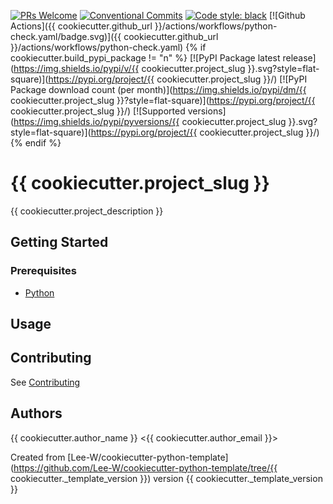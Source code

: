 [![PRs Welcome](https://img.shields.io/badge/PRs-welcome-brightgreen.svg?style=flat-square)](http://makeapullrequest.com)
[![Conventional Commits](https://img.shields.io/badge/Conventional%20Commits-1.0.0-yellow.svg?style=flat-square)](https://conventionalcommits.org)
[![Code style: black](https://img.shields.io/badge/code%20style-black-000000.svg)](https://github.com/psf/black)
[![Github Actions]({{ cookiecutter.github_url }}/actions/workflows/python-check.yaml/badge.svg)]({{ cookiecutter.github_url }}/actions/workflows/python-check.yaml)
{% if cookiecutter.build_pypi_package != "n" %}
[![PyPI Package latest release](https://img.shields.io/pypi/v/{{ cookiecutter.project_slug }}.svg?style=flat-square)](https://pypi.org/project/{{ cookiecutter.project_slug }}/)
[![PyPI Package download count (per month)](https://img.shields.io/pypi/dm/{{ cookiecutter.project_slug }}?style=flat-square)](https://pypi.org/project/{{ cookiecutter.project_slug }}/)
[![Supported versions](https://img.shields.io/pypi/pyversions/{{ cookiecutter.project_slug }}.svg?style=flat-square)](https://pypi.org/project/{{ cookiecutter.project_slug }}/)
{% endif %}

# {{ cookiecutter.project_slug }}

{{ cookiecutter.project_description }}

## Getting Started

### Prerequisites
* [Python](https://www.python.org/downloads/)

## Usage

## Contributing
See [Contributing](contributing.md)

## Authors
{{ cookiecutter.author_name }} <{{ cookiecutter.author_email }}>

Created from [Lee-W/cookiecutter-python-template](https://github.com/Lee-W/cookiecutter-python-template/tree/{{ cookiecutter._template_version }}) version {{ cookiecutter._template_version }}
